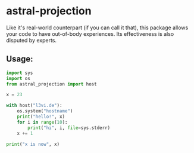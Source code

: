 # astral-projection

Like it's real-world counterpart (if you can call it that), this package allows
your code to have out-of-body experiences. Its effectiveness is also disputed
by experts.


## Usage:

```python
import sys
import os
from astral_projection import host

x = 23

with host("l3vi.de"):
    os.system("hostname")
    print("hello!", x)
    for i in range(10):
        print("hi", i, file=sys.stderr)
    x += 1

print("x is now", x)
```
